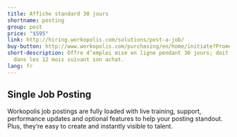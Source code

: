 ```yaml
---
title: Affiche standard 30 jours
shortname: posting
group: post
price: "$595"
link: http://hiring.workopolis.com/solutions/post-a-job/
buy-button: http://www.workopolis.com/purchasing/en/home/initiate?PromoCode=NJPS1&Reset=True
short-description: Offre d’emploi mise en ligne pendant 30 jours; doit être utilisée
  dans les 12 mois suivant son achat.
lang: fr
---
```


## Single Job Posting

Workopolis job postings are fully loaded with live training, support, performance updates and optional features to help your posting standout. Plus, they’re easy to create and instantly visible to talent.
